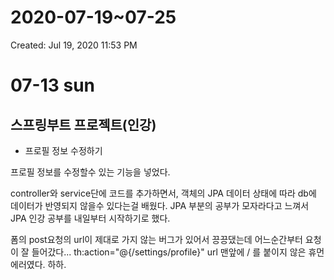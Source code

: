 # 2020-07-19~07-25

Created: Jul 19, 2020 11:53 PM

# 07-13 sun

## 스프링부트 프로젝트(인강)

- 프로필 정보 수정하기

프로필 정보를 수정할수 있는 기능을 넣었다. 

controller와 service단에 코드를 추가하면서, 객체의 JPA 데이터 상태에 따라 db에 데이터가 반영되지 않을수 있다는걸 배웠다. JPA 부분의 공부가 모자라다고 느껴서 JPA 인강 공부를 내일부터 시작하기로 했다.

폼의 post요청의 url이 제대로 가지 않는 버그가 있어서 끙끙댔는데 어느순간부터 요청이 잘 들어갔다... th:action="@{/settings/profile}" url 맨앞에 / 를 붙이지 않은 휴먼 에러였다. 하하.